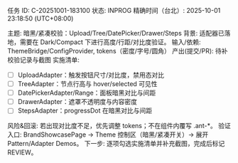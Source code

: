 任务 ID: C-20251001-183100
状态: INPROG
精确时间（台北）: 2025-10-01 23:18:50 (UTC+08:00)

主题: 暗黑/紧凑校验：Upload/Tree/DatePicker/Drawer/Steps
背景: 适配器已落地，需要在 Dark/Compact 下进行高度/行距/对比度验证。
输入/依赖: ThemeBridge/ConfigProvider, tokens（密度/字号/圆角）
产出(提交/PR): 待补校验记录与截图
实施清单:

- [ ] UploadAdapter：触发按钮尺寸/对比度，禁用态对比
- [ ] TreeAdapter：节点行高与 hover/selected 可见性
- [ ] DatePickerAdapter/Range：面板暗黑对比与间距
- [ ] DrawerAdapter：遮罩不透明度与内容密度
- [ ] StepsAdapter：progressDot 在暗黑对比与间距

风险&回滚: 若出现对比度不足，优先调整 tokens；不在组件内覆写 .ant-*。
验证入口: BrandShowcasePage → Theme 控制区（暗黑/紧凑开关）→ 展开 Pattern/Adapter Demos。
下一步: 逐项勾选实施清单并补充截图，完成后标记 REVIEW。
